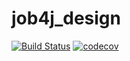 # job4j_design
[![Build Status](https://travis-ci.com/zhv-oo/job4j_design.svg?branch=master)](https://travis-ci.com/zhv-oo/job4j_design)
[![codecov](https://codecov.io/gh/zhv-oo/job4j_design/branch/master/graph/badge.svg?token=ZVN55CQ643)](https://codecov.io/gh/zhv-oo/job4j_design)
